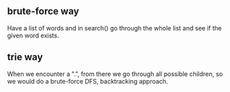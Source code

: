 ## brute-force way
Have a list of words and in search() go through the whole list and see if the given word exists.

## trie way
When we encounter a ".", from there we go through all possible children, so we would do a brute-force DFS, backtracking approach.